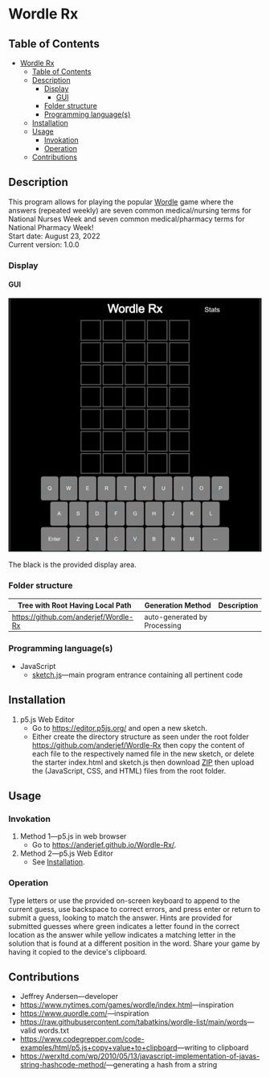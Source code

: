 # Wordle Rx

## Table of Contents

- [Wordle Rx](#wordle-rx)
  - [Table of Contents](#table-of-contents)
  - [Description](#description)
    - [Display](#display)
      - [GUI](#gui)
    - [Folder structure](#folder-structure)
    - [Programming language(s)](#programming-languages)
  - [Installation](#installation)
  - [Usage](#usage)
    - [Invokation](#invokation)
    - [Operation](#operation)
  - [Contributions](#contributions)

## Description

This program allows for playing the popular [Wordle](https://www.nytimes.com/games/wordle/index.html) game where the answers (repeated weekly) are seven common medical/nursing terms for National Nurses Week and seven common medical/pharmacy terms for National Pharmacy Week!  
Start date: August 23, 2022  
Current version: 1.0.0  

### Display

#### GUI

![The main game display responding to a sequence of varied window dimensions](Picture1.gif)

The black is the provided display area.

### Folder structure

| Tree with Root Having Local Path | Generation Method | Description |
| -------------------------------- | ----------------- | ----------- |
| <https://github.com/anderjef/Wordle-Rx> | auto-generated by Processing | <!-- --> |

### Programming language(s)

- JavaScript
  - [sketch.js](sketch.js)&mdash;main program entrance containing all pertinent code

## Installation

1. p5.js Web Editor
    - Go to <https://editor.p5js.org/> and open a new sketch.
    - Either create the directory structure as seen under the root folder <https://github.com/anderjef/Wordle-Rx> then copy the content of each file to the respectively named file in the new sketch, or delete the starter index.html and sketch.js then download [ZIP](https://github.com/anderjef/Wordle-Rx/archive/main.zip) then upload the (JavaScript, CSS, and HTML) files from the root folder.

## Usage

### Invokation

1. Method 1&mdash;p5.js in web browser
    - Go to <https://anderjef.github.io/Wordle-Rx/>.
2. Method 2&mdash;p5.js Web Editor
    - See [Installation](#installation).

### Operation

Type letters or use the provided on-screen keyboard to append to the current guess, use backspace to correct errors, and press enter or return to submit a guess, looking to match the answer. Hints are provided for submitted guesses where green indicates a letter found in the correct location as the answer while yellow indicates a matching letter in the solution that is found at a different position in the word. Share your game by having it copied to the device's clipboard.

## Contributions

- Jeffrey Andersen&mdash;developer
- <https://www.nytimes.com/games/wordle/index.html>&mdash;inspiration
- <https://www.quordle.com/>&mdash;inspiration
- <https://raw.githubusercontent.com/tabatkins/wordle-list/main/words>&mdash;valid words.txt
- <https://www.codegrepper.com/code-examples/html/p5.js+copy+value+to+clipboard>&mdash;writing to clipboard
- <https://werxltd.com/wp/2010/05/13/javascript-implementation-of-javas-string-hashcode-method/>&mdash;generating a hash from a string
